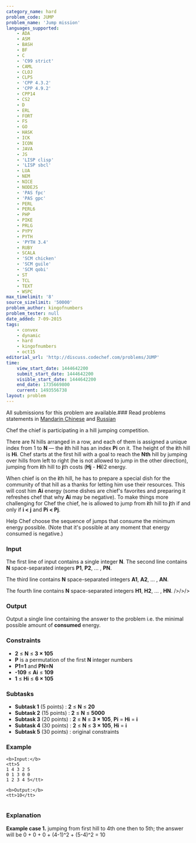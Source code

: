 ```yaml
---
category_name: hard
problem_code: JUMP
problem_name: 'Jump mission'
languages_supported:
    - ADA
    - ASM
    - BASH
    - BF
    - C
    - 'C99 strict'
    - CAML
    - CLOJ
    - CLPS
    - 'CPP 4.3.2'
    - 'CPP 4.9.2'
    - CPP14
    - CS2
    - D
    - ERL
    - FORT
    - FS
    - GO
    - HASK
    - ICK
    - ICON
    - JAVA
    - JS
    - 'LISP clisp'
    - 'LISP sbcl'
    - LUA
    - NEM
    - NICE
    - NODEJS
    - 'PAS fpc'
    - 'PAS gpc'
    - PERL
    - PERL6
    - PHP
    - PIKE
    - PRLG
    - PYPY
    - PYTH
    - 'PYTH 3.4'
    - RUBY
    - SCALA
    - 'SCM chicken'
    - 'SCM guile'
    - 'SCM qobi'
    - ST
    - TCL
    - TEXT
    - WSPC
max_timelimit: '8'
source_sizelimit: '50000'
problem_author: kingofnumbers
problem_tester: null
date_added: 7-09-2015
tags:
    - convex
    - dynamic
    - hard
    - kingofnumbers
    - oct15
editorial_url: 'http://discuss.codechef.com/problems/JUMP'
time:
    view_start_date: 1444642200
    submit_start_date: 1444642200
    visible_start_date: 1444642200
    end_date: 1735669800
    current: 1493556738
layout: problem
---
```

All submissions for this problem are available.###  Read problems statements in [Mandarin Chinese](http://www.codechef.com/download/translated/OCT15/mandarin/JUMP.pdf) and [Russian](http://www.codechef.com/download/translated/OCT15/russian/JUMP.pdf) 

Chef the chief is participating in a hill jumping competition.

There are N hills arranged in a row, and each of them is assigned a unique index from 1 to **N** — the **i**th hill has an index **Pi** on it. The height of the **i**th hill is **Hi**.
Chef starts at the first hill with a goal to reach the **Nth** hill by jumping over hills from left to right (he is not allowed to jump in the other direction), jumping from **i**th hill to **j**th costs (**Hj** - **Hi**)2 energy.

When chief is on the **i**th hill, he has to prepare a special dish for the community of that hill as a thanks for letting him use their resources. This will cost him **Ai** energy (some dishes are chief's favorites and preparing it refreshes chef that why **Ai** may be negative). To make things more challenging for Chef the chief, he is allowed to jump from **i**th hill to **j**th if and only if **i < j** and **Pi < Pj**.

Help Chef choose the sequence of jumps that consume the minimum energy possible. (Note that it's possible at any moment that energy consumed is negative.)

### Input

The first line of input contains a single integer **N**.
The second line contains **N** space-separated integers **P1**, **P2**, ... , **PN**.

The third line contains **N** space-separated integers **A1**, **A2**, ... , **AN**.

The fourth line contains **N** space-separated integers **H1**, **H2**, ... , **HN**.
/>/>/>

### Output

Output a single line containing the answer to the problem i.e. the minimal possible amount of **consumed** energy.

### Constraints

- **2** ≤ **N** ≤ **3 × 105**
- **P** is a permutation of the first **N** integer numbers
- **P1=1** and **PN=N**
- **-109** ≤ **Ai** ≤ **109**
- **1** ≤ **Hi** ≤ **6 × 105**

### Subtasks

- **Subtask 1** (5 points) : **2** ≤ **N** ≤ **20**
- **Subtask 2** (15 points) : **2** ≤ **N** ≤ **5000**
- **Subtask 3** (20 points) : **2** ≤ **N** ≤ **3 × 105**, **Pi** = **Hi** = **i**
- **Subtask 4** (30 points) : **2** ≤ **N** ≤ **3 × 105**, **Hi** = **i**
- **Subtask 5** (30 points) : original constraints

### Example

```
<b>Input:</b>
<tt>5
1 4 3 2 5
0 1 3 0 0
1 2 3 4 5</tt>

<b>Output:</b>
<tt>10</tt>


```
### Explanation

**Example case 1.** jumping from first hill to 4th one then to 5th; the answer will be 0 + 0 + 0 + (4-1)^2 + (5-4)^2 = 10